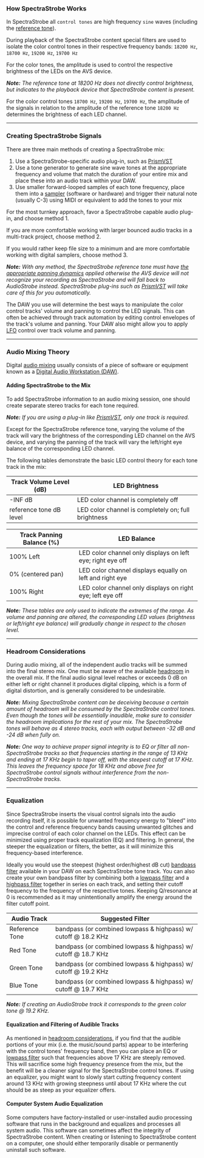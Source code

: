 ### How SpectraStrobe Works
In SpectraStrobe all `control tones` are high frequency `sine` waves (including the [reference tone](spectrastrobe-format-specification#reference-tone)). 

During playback of the SpectraStrobe content special filters are used to isolate the color control
tones in their respective frequency bands: `18200 Hz`, `18700 Hz`, `19200 Hz`, `19700 Hz`

For the color tones, the amplitude is used to control the respective brightness of the LEDs on the AVS device. 

***Note:** The reference tone at 18200 Hz does not directly control brightness, 
but indicates to the playback device that SpectraStrobe content is present.*

For the color control tones `18700 Hz`, `19200 Hz`, `19700 Hz`, the amplitude of the signals in relation to
the amplitude of the reference tone `18200 Hz` determines the brightness of each LED channel.

---

### Creating SpectraStrobe Signals

There are three main methods of creating a SpectraStrobe mix:

1. Use a SpectraStrobe-specific audio plug-in, such as [PrismVST](../03-Prism-VST/01-prism-plugin-overview.md)
2. Use a tone generator to generate sine wave tones at the appropriate frequency and volume that match the duration of
   your entire mix and place these into an audio track within your DAW.
3. Use smaller forward-looped samples of each tone frequency, place them into a [sampler](https://en.wikipedia.org/wiki/Sampler_(musical_instrument))
   (software or hardware) and trigger their natural note (usually C-3) using MIDI or equivalent to add the
   tones to your mix

For the most turnkey approach, favor a SpectraStrobe capable audio plug-in, and choose method 1.

If you are more comfortable working with larger bounced audio tracks in a multi-track project, choose method 2.

If you would rather keep file size to a minimum and are more comfortable working with digital samplers, choose
method 3.

***Note:** With any method, the SpectraStrobe reference tone must have [the appropriate panning dynamics](spectrastrobe-format-specification#reference-tone)
applied otherwise the AVS device will not recognize your recording as SpectraStrobe and will fall back to AudioStrobe instead.
SpectraStrobe plug-ins such as [PrismVST](../03-Prism-VST/01-prism-plugin-overview.md) will take care of this for you automatically.*

The DAW you use will determine the best ways to manipulate the color control tracks' volume and panning
to control the LED signals. This can often be achieved through track automation by editing control envelopes
of the track's volume and panning. Your DAW also might allow you to apply [LFO](https://en.wikipedia.org/wiki/Low-frequency_oscillation)
control over track volume and panning.


---

### Audio Mixing Theory

Digital [audio mixing](https://en.wikipedia.org/wiki/Audio_mixing) usually consists of a piece of software
or equipment known as a [Digital Audio Workstation (DAW)](https://en.wikipedia.org/wiki/Digital_audio_workstation).

#### Adding SpectraStrobe to the Mix
To add SpectraStrobe information to an audio mixing session, one should create separate stereo tracks for each
tone required.

***Note:** If you are using a plug-in like [PrismVST](../03-Prism-VST/01-prism-plugin-overview.md), only one track is required.*

Except for the SpectraStrobe reference tone, varying the volume of the track will
vary the brightness of the corresponding LED channel on the AVS device, and varying the panning of the track
will vary the left/right eye balance of the corresponding LED channel.

The following tables demonstrate the basic LED control theory for each tone track in the mix:

| Track Volume Level (dB) | LED Brightness |
|-------------------|--------------------|
| -INF dB | LED color channel is completely off |
| reference tone dB level | LED color channel is completely on; full brightness |

| Track Panning Balance (%) | LED Balance |
|-------------------|--------------------|
| 100% Left | LED color channel only displays on left eye; right eye off |
| 0% (centered pan) | LED color channel displays equally on left and right eye |
| 100% Right | LED color channel only displays on right eye; left eye off|

***Note:** These tables are only used to indicate the extremes of the range. As volume and panning are altered,
the corresponding LED values (brightness or left/right eye balance) will gradually change in respect to the
chosen level.*

---

### Headroom Considerations

During audio mixing, all of the independent audio tracks will be summed into the final stereo mix. One must be
aware of the available [headroom](https://en.wikipedia.org/wiki/Headroom_(audio_signal_processing)) in the overall
mix. If the final audio signal level reaches or exceeds 0 dB on either left or right channel it produces
digital clipping, which is a form of digital distortion, and is generally considered to be undesirable.

***Note:** Mixing SpectraStrobe content can be deceiving because a certain amount of headroom will be consumed by the SpectraStrobe
control tones. Even though the tones will be essentially inaudible, make sure to consider the headroom implications
for the rest of your mix. The SpectraStrobe tones will behave as 4 stereo tracks, each with output between -32 dB and -24 dB
when fully on.*

***Note:** One way to achieve proper signal integrity is to EQ or filter all non-SpectraStrobe tracks so that 
frequencies starting in the range of 13 KHz and ending at 17 KHz begin to taper off, with the steepest cutoff at 
17 KHz. This leaves the frequency space for 18 KHz and above free for SpectraStrobe control signals without
interference from the non-SpectraStrobe tracks.*

---

### Equalization

Since SpectraStrobe inserts the visual control signals into the audio recording itself, it is
possible for unwanted frequency energy to "bleed" into the control and reference frequency bands causing unwanted
glitches and imprecise control of each color channel on the LEDs. This effect can be minimized using proper
track equalization (EQ) and filtering. In general, the steeper the equalization or filters, the better, as it
will minimize this frequency-based interference.

Ideally you would use the steepest (highest order/highest dB cut) [bandpass filter](https://en.wikipedia.org/wiki/Band-pass_filter)
available in your DAW on each SpectraStrobe tone track. You can also create your own bandpass filter by combining both a [lowpass filter](https://en.wikipedia.org/wiki/Low-pass_filter)
and a [highpass filter](https://en.wikipedia.org/wiki/High-pass_filter) together in series on each track,
and setting their cutoff frequency to the frequency of the respective tones. Keeping Q/resonance at 0 is
recommended as it may unintentionally amplify the energy around the filter cutoff point.

| Audio Track | Suggested Filter |
|-------------|------------------|
| Reference Tone | bandpass (or combined lowpass & highpass) w/ cutoff @ 18.2 KHz |
| Red Tone |  bandpass (or combined lowpass & highpass) w/ cutoff @ 18.7 KHz |
| Green Tone |  bandpass (or combined lowpass & highpass) w/ cutoff @ 19.2 KHz |
| Blue Tone |  bandpass (or combined lowpass & highpass) w/ cutoff @ 19.7 KHz |

***Note:** If creating an AudioStrobe track it corresponds to the green color tone @ 19.2 KHz.*

#### Equalization and Filtering of Audible Tracks

As mentioned in [headroom considerations](#headroom-considerations), if you find that the audible portions
of your mix (i.e. the music/sound parts) appear to be interfering with the control tones' frequency band,
then you can place an EQ or [lowpass filter](https://en.wikipedia.org/wiki/Low-pass_filter) such that frequencies
above 17 KHz are steeply removed. This will sacrifice some high frequency presence from the mix, but the
benefit will be a cleaner signal for the SpectraStrobe control tones. If using an
equalizer, you might want to slowly start cutting frequency content around 13 KHz with growing steepness
until about 17 KHz where the cut should be as steep as your equalizer offers.

#### Computer System Audio Equalization
Some computers have factory-installed or user-installed audio processing software that runs in the
background and equalizes and processes all system audio. This software can sometimes affect
the integrity of SpectraStrobe content. When creating or listening to SpectraStrobe content on
a computer, one should either temporarily disable or permanently uninstall such software. 